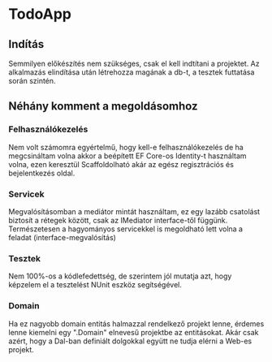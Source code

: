 ﻿# TodoApp

## Indítás
Semmilyen előkészítés nem szükséges, csak el kell indtítani a projektet. Az alkalmazás elindítása után létrehozza magának a db-t, a tesztek futtatása során szintén.

## Néhány komment a megoldásomhoz

### Felhasználókezelés
Nem volt számomra egyértelmű, hogy kell-e felhasználókezelés de ha megcsináltam volna akkor a beépített EF Core-os Identity-t használtam volna, ezen keresztül Scaffoldolható akár az egész regisztrációs és bejelentkezés oldal.
### Servicek
Megvalósításomban a mediátor mintát használtam, ez egy lazább csatolást biztosít a rétegek között, csak az IMediator interface-től függünk. Természetesen a hagyományos servicekkel is megoldható lett volna a feladat (interface-megvalósítás)
### Tesztek
Nem 100%-os a kódlefedettség, de szerintem jól mutatja azt, hogy képzelem el a tesztelést NUnit eszköz segítségével.
### Domain
Ha ez nagyobb domain entitás halmazzal rendelkező projekt lenne, érdemes lenne kiemelni egy ".Domain" elnevesű projektbe az entitásokat. Akár csak azért, hogy a Dal-ban definiált dolgokkal együtt ne tudja elérni a Web-es projekt.

